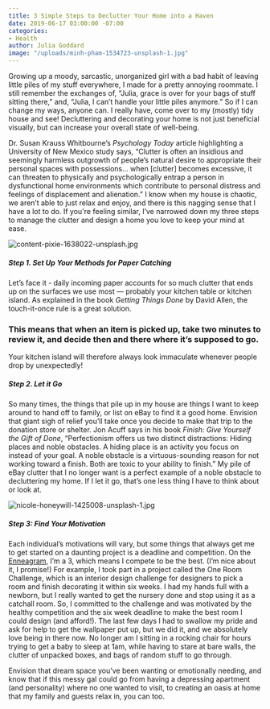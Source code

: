 ```yaml
---
title: 3 Simple Steps to Declutter Your Home into a Haven
date: 2019-06-17 03:00:00 -07:00
categories:
- Health
author: Julia Goddard
image: "/uploads/minh-pham-1534723-unsplash-1.jpg"
---
```


Growing up a moody, sarcastic, unorganized girl with a bad habit of leaving little piles of my stuff everywhere, I made for a pretty annoying roommate. I still remember the exchanges of, “Julia, grace is over for your bags of stuff sitting there,” and, “Julia, I can’t handle your little piles anymore.” So if I can change my ways, anyone can. I really have, come over to my (mostly) tidy house and see! Decluttering and decorating your home is not just beneficial visually, but can increase your overall state of well-being. 

Dr. Susan Krauss Whitbourne’s _Psychology Today_ article highlighting a University of New Mexico study says, “Clutter is often an insidious and seemingly harmless outgrowth of people’s natural desire to appropriate their personal spaces with possessions… when [clutter] becomes excessive, it can threaten to physically and psychologically entrap a person in dysfunctional home environments which contribute to personal distress and feelings of displacement and alienation.” I know when my house is chaotic, we aren’t able to just relax and enjoy, and there is this nagging sense that I have a lot to do. If you're feeling similar, I’ve narrowed down my three steps to manage the clutter and design a home you love to keep your mind at ease.

![content-pixie-1638022-unsplash.jpg](/uploads/content-pixie-1638022-unsplash.jpg)

##### Step 1. Set Up Your Methods for Paper Catching
 
Let’s face it - daily incoming paper accounts for so much clutter that ends up on the surfaces we use most — probably your kitchen table or kitchen island. As explained in the book _Getting Things Done_ by David Allen, the touch-it-once rule is a great solution. 

### This means that when an item is picked up, take two minutes to review it, and decide then and there where it’s supposed to go. 

Your kitchen island will therefore always look immaculate whenever people drop by unexpectedly!

##### Step 2. Let it Go

So many times, the things that pile up in my house are things I want to keep around to hand off to family, or list on eBay to find it a good home. Envision that giant sigh of relief you’ll take once you decide to make that trip to the donation store or shelter. Jon Acuff says in his book _Finish: Give Yourself the Gift of Done_, “Perfectionism offers us two distinct distractions: Hiding places and noble obstacles. A hiding place is an activity you focus on instead of your goal. A noble obstacle is a virtuous-sounding reason for not working toward a finish. Both are toxic to your ability to finish.” My pile of eBay clutter that I no longer want is a perfect example of a noble obstacle to decluttering my home. If I let it go, that’s one less thing I have to think about or look at.

![nicole-honeywill-1425008-unsplash-1.jpg](/uploads/nicole-honeywill-1425008-unsplash-1.jpg)

##### Step 3: Find Your Motivation

Each individual’s motivations will vary, but some things that always get me to get started on a daunting project is a deadline and competition. On the [Enneagram](https://yellowco.co/blog/2018/11/19/how-to-handle-conflict-enneagram-type/), I’m a 3, which means I compete to be the best. (I’m nice about it, I promise!) For example, I took part in a project called the One Room Challenge, which is an interior design challenge for designers to pick a room and finish decorating it within six weeks. I had my hands full with a newborn, but I really wanted to get the nursery done and stop using it as a catchall room. So, I committed to the challenge and was motivated by the healthy competition and the six week deadline to make the best room I could design (and afford!). The last few days I had to swallow my pride and ask for help to get the wallpaper put up, but we did it, and we absolutely love being in there now. No longer am I sitting in a rocking chair for hours trying to get a baby to sleep at 1am, while having to stare at bare walls, the clutter of unpacked boxes, and bags of random stuff to go through. 

Envision that dream space you’ve been wanting or emotionally needing, and know that if this messy gal could go from having a depressing apartment (and personality) where no one wanted to visit, to creating an oasis at home that my family and guests relax in, you can too.
